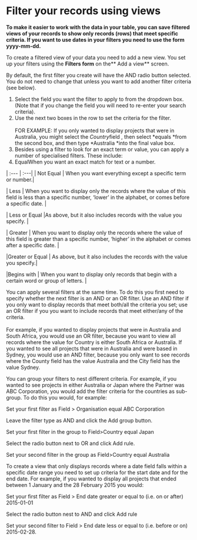 

# Filter your records using views

**To make it easier to work with the data in your table, you can save filtered views of your records to show only records (rows) that meet specific criteria. If you want to use dates in your filters you need to use the form yyyy-mm-dd.**

To create a filtered view of your data you need to add a new view. You set up your filters using the&nbsp;**Filters form** on the**&nbsp;Add a view**&nbsp;screen.

By default, the first filter you create will have the AND radio button selected. You do not need to change that unless you want to add another filter criteria (see below).

1. Select the field you want the filter to apply to from the dropdown box. (Note that if you change the field you will need to re-enter your search criteria).
2. Use the next two boxes in the row to set the criteria for the filter.
   <br>
   <br>FOR EXAMPLE: If you only wanted to display projects that were in Australia, you might select the *Country*field , then select&nbsp;*equals&nbsp;*from the second box, and then type&nbsp;*Australia&nbsp;*into the final value box.
3. Besides using a filter to look for an exact term or value, you can apply a number of specialised filters. These include:
4. EqualWhen you want an exact match for text or a number.

| :--- | :---|
| Not Equal | When you want everything except a specific term or number.|

| Less | When you want to display only the records where the value of this field is less than a specific number, ‘lower’ in the alphabet, or comes before a specific date. |

| Less or Equal |As above, but it also includes records with the value you specify. |

| Greater | When you want to display only the records where the value of this field is greater than a specific number, ‘higher’ in the alphabet or comes after a specific date. |

|Greater or Equal | As above, but it also includes the records with the value you specify.| 

|Begins with | When you want to display only records that begin with a certain word or group of letters. |

You can apply several filters at the same time. To do this you first need to specify whether the next filter is an AND or an OR filter. Use an AND filter if you only want to display records that meet both/all the criteria you set; use an OR filter if you you want to include records that meet either/any of the criteria.
<br>
<br>For example, if you wanted to display projects that were in Australia and South Africa, you would use an OR filter, because you want to view all records where the value for Country is either South Africa or Australia. If you wanted to see all projects that were in Australia and were based in Sydney, you would use an AND filter, because you only want to see records where the County field has the value Australia and the City field has the value Sydney.

You can group your filters to nest different criteria. For example, if you wanted to see projects in either Australia or Japan where the Partner was ABC Corporation, you would add the filter criteria for the countries as sub-group. To do this you would, for example:

Set your first filter as Field &gt; Organisation equal ABC Corporation

Leave the filter type as AND and click the Add group button.

Set your first filter in the group to Field&gt;Country equal Japan

Select the radio button next to OR and click Add rule.

Set your second filter in the group as Field&gt;Country equal Australia

To create a view that only displays records where a date field falls within a specific date range you need to set up criteria for the start date and for the end date. For example, if you wanted to display all projects that ended between 1 January and the 28 February 2015 you would:

Set your first filter as Field &gt; End date greater or equal to (i.e. on or after) 2015-01-01

Select the radio button nest to AND and click Add rule

Set your second filter to Field &gt; End date less or equal to (i.e. before or on) 2015-02-28.